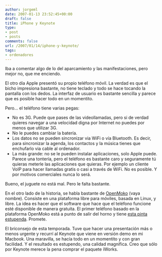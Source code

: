 ```yaml
---
author: jorgeml
date: 2007-01-13 23:52:45+00:00
draft: false
title: iPhone y Keynote
type: 
- post
- posts
comments: false
url: /2007/01/14/iphone-y-keynote/
tags:
- ordenadores
---
```


Iba a comentar algo de lo del aparcamiento y las manifestaciones, pero mejor no, que me enciendo.

El otro día Apple presentó su propio teléfono móvil. La verdad es que el bicho impresiona bastante, no tiene teclado y todo se hace tocando la pantalla con los dedos. La interfaz de usuario es bastante sencilla y parece que es posible hacer todo en un momentito.

Pero... el teléfono tiene varias pegas:

* No es 3G. Puede que pases de las videollamadas, pero si de verdad quieres navegar a una velocidad digna por Internet no puedes por menos que utilizar 3G.
* No le puedes cambiar la batería.
* Los datos no se pueden sincronizar via WiFi o vía Bluetooth. Es decir, para sincronizar la agenda, los contactos y la música tienes que enchufarlo via cable al ordenador.
* La más grande: no se le pueden instalar aplicaciones, solo Apple puede. Parece una tontería, pero el teléfono es bastante caro y seguramente tú quieras meterle las aplicaciones que quieras. Por ejemplo un cliente VoIP para hacer llamadas gratis o casi a través de WiFi. No es posible. Y por motivos comerciales nunca lo será.

Bueno, el juguete no está mal. Pero le falta bastante.

En el otro lado de la historia, se habla bastante de [OpenMoko](http://www.openmoko.com/) (vaya nombre). Consiste en una plataforma libre para móviles, basada en Linux, y libre. La idea es hacer que el software que hace que el teléfono funcione esté disponible de manera gratuita. El primer teléfono basado en la plataforma OpenMoko está a punto de salir del horno y tiene [esta pinta estupenda](http://www.openmoko.com/freerunner.html). Promete.

El briconsejo de esta temporada. Tuve que hacer una presentación más o menos urgente y recurrí al Keynote que viene en versión demo en mi Macbook. Una maravilla, se hacía todo en un momentito y con gran facilidad. Y el resultado es estupendo, una calidad magnífica. Creo que sólo por Keynote merece la pena comprar el paquete iWorks.
